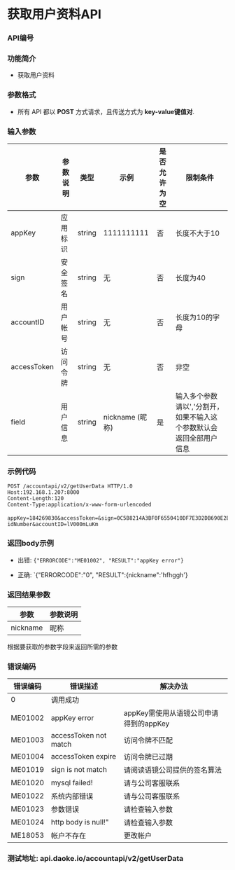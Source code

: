 获取用户资料API
==========================

### API编号

### 功能简介
* 获取用户资料

### 参数格式

* 所有 API 都以 **POST** 方式请求，且传送方式为 **key-value键值对**.


### 输入参数

 参数                    |参数说明            |  类型        |   示例             |是否允许为空|  限制条件
------------------------|------------------|--------------|--------------------|------------|---------------------
 appKey                 | 应用标识           | string       |  1111111111        |否           | 长度不大于10
 sign                   | 安全签名           | string       |  无                |否           | 长度为40
 accountID              | 用户帐号           | string       |  无                |否           | 长度为10的字母
 accessToken            | 访问令牌           | string       |  无                |否           | 非空
 field 					|用户信息		        | string       |nickname (昵称)	    |是           | 输入多个参数请以','分割开， 如果不输入这个参数默认会返回全部用户信息


### 示例代码

    POST /accountapi/v2/getUserData HTTP/1.0
    Host:192.168.1.207:8000
    Content-Length:120
    Content-Type:application/x-www-form-urlencoded

    appKey=184269830&accessToken=&sign=0C5B8214A3BF0F6550410DF7E3D2DB690E2ECDCB&field=nickname，idNumber&accountID=lV000mLuKm
 
### 返回body示例

* 出错: `{"ERRORCODE":"ME01002", "RESULT":"appKey error"}`

* 正确: `{"ERRORCODE":"0", "RESULT":{nickname":'hfhggh'}


### 返回结果参数

参数            | 参数说明
----------------|-------------------------------------------
nickname        | 昵称
根据要获取的参数字段来返回所需的参数


### 错误编码

错误编码               | 错误描述                 | 解决办法
---------------------|--------------------------|------------------
0                    | 调用成功                  | 
 ME01002              | appKey error           | appKey需使用从语镜公司申请得到的appKey
 ME01003              | accessToken not match  | 访问令牌不匹配
 ME01004              | accessToken expire     | 访问令牌已过期
 ME01019              | sign is not match      | 请阅读语镜公司提供的签名算法
 ME01020              | mysql failed!    	  | 请与公司客服联系
 ME01022              | 系统内部错误           | 请与公司客服联系
 ME01023              | 参数错误               | 请检查输入参数
 ME01024              | http body is null!"   | 请检查输入参数
 ME18053              | 帐户不存在             | 更改帐户


### 测试地址: api.daoke.io/accountapi/v2/getUserData
